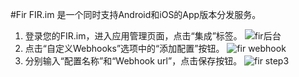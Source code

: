 #Fir
FIR.im 是一个同时支持Android和iOS的App版本分发服务。

1. 登录您的FIR.im，进入应用管理页面，点击“集成”标签。
![fir后台](https://s3.cn-north-1.amazonaws.com.cn/grouk-public/integration/fir/fir_step1.png)
1. 点击“自定义Webhooks”选项中的“添加配置”按钮。
![fir webhook](https://s3.cn-north-1.amazonaws.com.cn/grouk-public/integration/fir/fir_step2.png)
1. 分别输入“配置名称”和“Webhook url”，点击保存按钮。
![fir step3](https://s3.cn-north-1.amazonaws.com.cn/grouk-public/integration/fir/fir_step3.png)
        